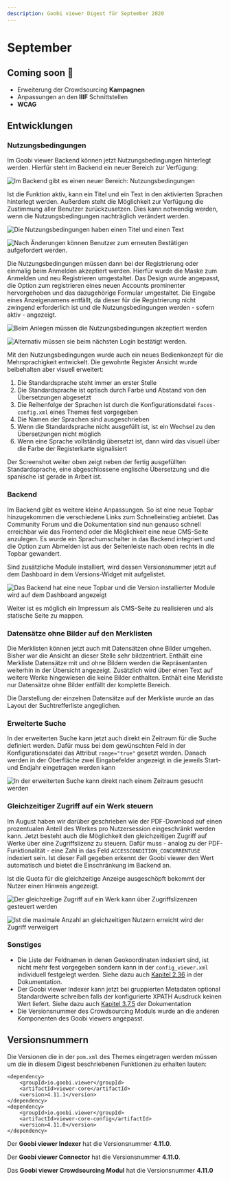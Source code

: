 ```yaml
---
description: Goobi viewer Digest für September 2020
---
```


# September

## Coming soon :rocket:&#x20;

* Erweiterung der Crowdsourcing **Kampagnen**
* Anpassungen an den **IIIF** Schnittstellen
* **WCAG**

## Entwicklungen

### Nutzungsbedingungen

Im Goobi viewer Backend können jetzt Nutzungsbedingungen hinterlegt werden. Hierfür steht im Backend ein neuer Bereich zur Verfügung:

![Im Backend gibt es einen neuer Bereich: Nutzungsbedingungen](../.gitbook/assets/2020-09\_terms\_of\_use\_disabled.png)

Ist die Funktion aktiv, kann ein Titel und ein Text in den aktivierten Sprachen hinterlegt werden. Außerdem steht die Möglichkeit zur Verfügung die Zustimmung aller Benutzer zurückzusetzen. Dies kann notwendig werden, wenn die Nutzungsbedingungen nachträglich verändert werden.

![Die Nutzungsbedingungen haben einen Titel und einen Text](../.gitbook/assets/2020-09\_terms\_of\_use\_enabled\_top.png)

![Nach Änderungen können Benutzer zum erneuten Bestätigen aufgefordert werden.](../.gitbook/assets/2020-09\_terms\_of\_use\_enabled\_bottom.png)

Die Nutzungsbedingungen müssen dann bei der Registrierung oder einmalig beim Anmelden akzeptiert werden. Hierfür wurde die Maske zum Anmelden und neu Registrieren umgestaltet. Das Design wurde angepasst, die Option zum registrieren eines neuen Accounts prominenter hervorgehoben und das dazugehörige Formular umgestaltet. Die Eingabe eines Anzeigenamens entfällt, da dieser für die Registrierung nicht zwingend erforderlich ist und die Nutzungsbedingungen werden - sofern aktiv - angezeigt.

![Beim Anlegen müssen die Nutzungsbedingungen akzeptiert werden](../.gitbook/assets/2020-09\_modal\_register\_account.png)

![Alternativ müssen sie beim nächsten Login bestätigt werden.](../.gitbook/assets/2020-09\_modal\_terms\_of\_use.png)

Mit den Nutzungsbedingungen wurde auch ein neues Bedienkonzept für die Mehrsprachigkeit entwickelt. Die gewohnte Register Ansicht wurde beibehalten aber visuell erweitert:&#x20;

1. Die Standardsprache steht immer an erster Stelle
2. Die Standardsprache ist optisch durch Farbe und Abstand von den Übersetzungen abgesetzt
3. Die Reihenfolge der Sprachen ist durch die Konfigurationsdatei `faces-config.xml` eines Themes fest vorgegeben
4. Die Namen der Sprachen sind ausgeschrieben
5. Wenn die Standardsprache nicht ausgefüllt ist, ist ein Wechsel zu den Übersetzungen nicht möglich
6. Wenn eine Sprache vollständig übersetzt ist, dann wird das visuell über die Farbe der Registerkarte signalisiert

Der Screenshot weiter oben zeigt neben der fertig ausgefüllten Standardsprache, eine abgeschlossene englische Übersetzung und die spanische ist gerade in Arbeit ist.

### Backend

Im Backend gibt es weitere kleine Anpassungen. So ist eine neue Topbar hinzugekommen die verschiedene Links zum Schnelleinstieg anbietet. Das Community Forum und die Dokumentation sind nun genauso schnell erreichbar wie das Frontend oder die Möglichkeit eine neue CMS-Seite anzulegen. Es wurde ein Sprachumschalter in das Backend integriert und die Option zum Abmelden ist aus der Seitenleiste nach oben rechts in die Topbar gewandert.

Sind zusätzliche Module installiert, wird dessen Versionsnummer jetzt auf dem Dashboard in dem Versions-Widget mit aufgelistet.

![Das Backend hat eine neue Topbar und die Version installierter Module wird auf dem Dashboard angezeigt](../.gitbook/assets/2020-09\_dashboard\_with\_module\_version.png)

Weiter ist es möglich ein Impressum als CMS-Seite zu realisieren und als statische Seite zu mappen.

### Datensätze ohne Bilder auf den Merklisten

Die Merklisten können jetzt auch mit Datensätzen ohne Bilder umgehen. Bisher war die Ansicht an dieser Stelle sehr bildzentriert. Enthält eine Merkliste Datensätze mit und ohne Bildern werden die Repräsentanten weiterhin in der Übersicht angezeigt. Zusätzlich wird über einen Text auf weitere Werke hingewiesen die keine Bilder enthalten. Enthält eine Merkliste nur Datensätze ohne Bilder entfällt der komplette Bereich.

Die Darstellung der einzelnen Datensätze auf der Merkliste wurde an das Layout der Suchtrefferliste angeglichen.

### Erweiterte Suche

In der erweiterten Suche kann jetzt auch direkt ein Zeitraum für die Suche definiert werden. Dafür muss bei dem gewünschten Feld in der Konfigurationsdatei das Attribut `range="true"` gesetzt werden. Danach werden in der Oberfläche zwei Eingabefelder angezeigt in die jeweils Start- und Endjahr eingetragen werden kann

![In der erweiterten Suche kann direkt nach einem Zeitraum gesucht werden](../.gitbook/assets/2020-09\_advanced\_search\_time\_range.png)

### Gleichzeitiger Zugriff auf ein Werk steuern

Im August haben wir darüber geschrieben wie der PDF-Download auf einen prozentualen Anteil des Werkes pro Nutzersession eingeschränkt werden kann. Jetzt besteht auch die Möglichkeit den gleichzeitigen Zugriff auf Werke über eine Zugriffslizenz zu steuern. Dafür muss - analog zu der PDF-Funktionalität - eine Zahl in das Feld `ACCESSCONDITION_CONCURRENTUSE` indexiert sein. Ist dieser Fall gegeben erkennt der Goobi viewer den Wert automatisch und bietet die Einschränkung im Backend an.

Ist die Quota für die gleichzeitige Anzeige ausgeschöpft bekommt der Nutzer einen Hinweis angezeigt.

![Der gleichzeitige Zugriff auf ein Werk kann über Zugriffslizenzen gesteuert werden](../.gitbook/assets/2020-09\_concurrent\_access\_backend.png)

![Ist die maximale Anzahl an gleichzeitigen Nutzern erreicht wird der Zugriff verweigert](../.gitbook/assets/2020-09\_concurrent\_access\_denied.png)

### Sonstiges

* Die Liste der Feldnamen in denen Geokoordinaten indexiert sind, ist nicht mehr fest vorgegeben sondern kann in der `config_viewer.xml` individuell festgelegt werden. Siehe dazu auch [Kapitel 2.36](https://docs.goobi.io/goobi-viewer-de/2/2.36) in der Dokumentation.
* Der Goobi viewer Indexer kann jetzt bei gruppierten Metadaten optional Standardwerte schreiben falls der konfigurierte XPATH Ausdruck keinen Wert liefert. Siehe dazu auch [Kapitel 3.7.5](https://docs.goobi.io/goobi-viewer-de/3/3.7#3-7-5-parameter-parameter-groupentity) der Dokumentation
* Die Versionsnummer des Crowdsourcing Moduls wurde an die anderen Komponenten des Goobi viewers angepasst.

## Versionsnummern

Die Versionen die in der `pom.xml` des Themes eingetragen werden müssen um die in diesem Digest beschriebenen Funktionen zu erhalten lauten:

```markup
<dependency>
    <groupId>io.goobi.viewer</groupId>
    <artifactId>viewer-core</artifactId>
    <version>4.11.1</version>
</dependency>
<dependency>
    <groupId>io.goobi.viewer</groupId>
    <artifactId>viewer-core-config</artifactId>
    <version>4.11.0</version>
</dependency>
```

Der **Goobi viewer Indexer** hat die Versionsnummer **4.11.0**.

Der **Goobi viewer Connector** hat die Versionsnummer **4.11.0**.

Das **Goobi viewer Crowdsourcing Modul** hat die Versionsnummer **4.11.0**
